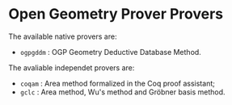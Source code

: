 # Open Geometry Prover Provers

The available native provers are:

- `ogpgddm` : OGP Geometry Deductive Database Method.

The avaliable independet provers are:

- `coqam` : Area method formalized in the Coq proof assistant;
- `gclc` : Area method, Wu's method and Gröbner basis method.
